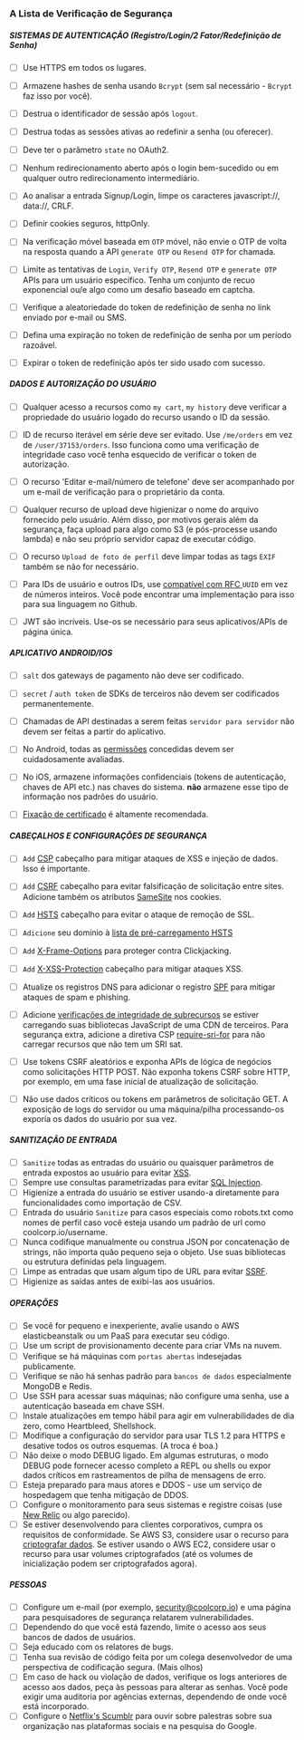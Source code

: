### A Lista de Verificação de Segurança 

##### SISTEMAS DE AUTENTICAÇÃO (Registro/Login/2 Fator/Redefinição de Senha) 
- [ ] Use HTTPS em todos os lugares.
- [ ] Armazene hashes de senha usando `Bcrypt` (sem sal necessário - `Bcrypt` faz isso por você).
- [ ] Destrua o identificador de sessão após `logout`.  
- [ ] Destrua todas as sessões ativas ao redefinir a senha (ou oferecer).  
- [ ] Deve ter o parâmetro `state` no OAuth2.
- [ ] Nenhum redirecionamento aberto após o login bem-sucedido ou em qualquer outro redirecionamento intermediário.
- [ ] Ao analisar a entrada Signup/Login, limpe os caracteres javascript://, data://, CRLF. 
- [ ] Definir cookies seguros, httpOnly.
- [ ] Na verificação móvel baseada em `OTP` móvel, não envie o OTP de volta na resposta quando a API `generate OTP` ou `Resend OTP` for chamada.
- [ ] Limite as tentativas de `Login`, `Verify OTP`, `Resend OTP` e `generate OTP` APIs para um usuário específico. Tenha um conjunto de recuo exponencial ou/e algo como um desafio baseado em captcha.
- [ ] Verifique a aleatoriedade do token de redefinição de senha no link enviado por e-mail ou SMS.
- [ ] Defina uma expiração no token de redefinição de senha por um período razoável.
- [ ] Expirar o token de redefinição após ter sido usado com sucesso.


##### DADOS E AUTORIZAÇÃO DO USUÁRIO
- [ ] Qualquer acesso a recursos como `my cart`, `my history` deve verificar a propriedade do usuário logado do recurso usando o ID da sessão.
- [ ] ID de recurso iterável em série deve ser evitado. Use `/me/orders` em vez de `/user/37153/orders`. Isso funciona como uma verificação de integridade caso você tenha esquecido de verificar o token de autorização.
- [ ] O recurso 'Editar e-mail/número de telefone' deve ser acompanhado por um e-mail de verificação para o proprietário da conta. 
- [ ] Qualquer recurso de upload deve higienizar o nome do arquivo fornecido pelo usuário. Além disso, por motivos gerais além da segurança, faça upload para algo como S3 (e pós-processe usando lambda) e não seu próprio servidor capaz de executar código.  
- [ ] O recurso `Upload de foto de perfil` deve limpar todas as tags `EXIF` também se não for necessário.
- [ ] Para IDs de usuário e outros IDs, use [compatível com RFC ](http://www.ietf.org/rfc/rfc4122.txt) `UUID` em vez de números inteiros. Você pode encontrar uma implementação para isso para sua linguagem no Github.
- [ ] JWT são incríveis. Use-os se necessário para seus aplicativos/APIs de página única.


##### APLICATIVO ANDROID/IOS
- [ ] `salt` dos gateways de pagamento não deve ser codificado.
- [ ] `secret` / `auth token` de SDKs de terceiros não devem ser codificados permanentemente.
- [ ] Chamadas de API destinadas a serem feitas `servidor para servidor` não devem ser feitas a partir do aplicativo.
- [ ] No Android, todas as [permissões](https://developer.android.com/guide/topics/security/permissions.html) concedidas devem ser cuidadosamente avaliadas.
- [ ] No iOS, armazene informações confidenciais (tokens de autenticação, chaves de API etc.) nas chaves do sistema. __não__ armazene esse tipo de informação nos padrões do usuário.
- [ ] [Fixação de certificado](https://en.wikipedia.org/wiki/HTTP_Public_Key_Pinning) é altamente recomendada.


##### CABEÇALHOS E CONFIGURAÇÕES DE SEGURANÇA
- [ ] `Add` [CSP](https://en.wikipedia.org/wiki/Content_Security_Policy) cabeçalho para mitigar ataques de XSS e injeção de dados. Isso é importante.
- [ ] `Add` [CSRF](https://en.wikipedia.org/wiki/Cross-site_request_forgery) cabeçalho para evitar falsificação de solicitação entre sites. Adicione também os atributos [SameSite](https://tools.ietf.org/html/draft-ietf-httpbis-cookie-same-site-00) nos cookies.
- [ ] `Add` [HSTS](https://en.wikipedia.org/wiki/HTTP_Strict_Transport_Security) cabeçalho para evitar o ataque de remoção de SSL.
- [ ] `Adicione` seu domínio à [lista de pré-carregamento HSTS](https://hstspreload.org/)
- [ ] `Add` [X-Frame-Options](https://en.wikipedia.org/wiki/Clickjacking#X-Frame-Options) para proteger contra Clickjacking.
- [ ] `Add` [X-XSS-Protection](https://www.owasp.org/index.php/OWASP_Secure_Headers_Project#X-XSS-Protection) cabeçalho para mitigar ataques XSS.
- [ ] Atualize os registros DNS para adicionar o registro [SPF](https://en.wikipedia.org/wiki/Sender_Policy_Framework) para mitigar ataques de spam e phishing.
- [ ] Adicione [verificações de integridade de subrecursos](https://en.wikipedia.org/wiki/Subresource_Integrity) se estiver carregando suas bibliotecas JavaScript de uma CDN de terceiros. Para segurança extra, adicione a diretiva CSP [require-sri-for](https://w3c.github.io/webappsec-subresource-integrity/#parse-require-sri-for) para não carregar recursos que não tem um SRI sat.  
- [ ] Use tokens CSRF aleatórios e exponha APIs de lógica de negócios como solicitações HTTP POST. Não exponha tokens CSRF sobre HTTP, por exemplo, em uma fase inicial de atualização de solicitação.
- [ ] Não use dados críticos ou tokens em parâmetros de solicitação GET. A exposição de logs do servidor ou uma máquina/pilha processando-os exporia os dados do usuário por sua vez.  
  
  
##### SANITIZAÇÃO DE ENTRADA
- [ ] `Sanitize` todas as entradas do usuário ou quaisquer parâmetros de entrada expostos ao usuário para evitar [XSS](https://en.wikipedia.org/wiki/Cross-site_scripting).
- [ ] Sempre use consultas parametrizadas para evitar [SQL Injection](https://en.wikipedia.org/wiki/SQL_injection).  
- [ ] Higienize a entrada do usuário se estiver usando-a diretamente para funcionalidades como importação de CSV.
- [ ] Entrada do usuário `Sanitize` para casos especiais como robots.txt como nomes de perfil caso você esteja usando um padrão de url como coolcorp.io/username. 
- [ ] Nunca codifique manualmente ou construa JSON por concatenação de strings, não importa quão pequeno seja o objeto. Use suas bibliotecas ou estrutura definidas pela linguagem.
- [ ] Limpe as entradas que usam algum tipo de URL para evitar [SSRF](https://docs.google.com/document/d/1v1TkWZtrhzRLy0bYXBcdLUedXGb9njTNIJXa3u9akHM/edit#heading=h.t4tsk5ixehdd).
- [ ] Higienize as saídas antes de exibi-las aos usuários.

##### OPERAÇÕES
- [ ] Se você for pequeno e inexperiente, avalie usando o AWS elasticbeanstalk ou um PaaS para executar seu código.
- [ ] Use um script de provisionamento decente para criar VMs na nuvem.
- [ ] Verifique se há máquinas com `portas abertas` indesejadas publicamente.
- [ ] Verifique se não há senhas padrão para `bancos de dados` especialmente MongoDB e Redis.
- [ ] Use SSH para acessar suas máquinas; não configure uma senha, use a autenticação baseada em chave SSH.
- [ ] Instale atualizações em tempo hábil para agir em vulnerabilidades de dia zero, como Heartbleed, Shellshock.
- [ ] Modifique a configuração do servidor para usar TLS 1.2 para HTTPS e desative todos os outros esquemas. (A troca é boa.)
- [ ] Não deixe o modo DEBUG ligado. Em algumas estruturas, o modo DEBUG pode fornecer acesso completo a REPL ou shells ou expor dados críticos em rastreamentos de pilha de mensagens de erro.
- [ ] Esteja preparado para maus atores e DDOS - use um serviço de hospedagem que tenha mitigação de DDOS.
- [ ] Configure o monitoramento para seus sistemas e registre coisas (use [New Relic](https://newrelic.com/) ou algo parecido).
- [ ] Se estiver desenvolvendo para clientes corporativos, cumpra os requisitos de conformidade. Se AWS S3, considere usar o recurso para [criptografar dados](http://docs.aws.amazon.com/AmazonS3/latest/dev/UsingServerSideEncryption.html). Se estiver usando o AWS EC2, considere usar o recurso para usar volumes criptografados (até os volumes de inicialização podem ser criptografados agora).

##### PESSOAS
- [ ] Configure um e-mail (por exemplo, security@coolcorp.io) e uma página para pesquisadores de segurança relatarem vulnerabilidades.
- [ ] Dependendo do que você está fazendo, limite o acesso aos seus bancos de dados de usuários.
- [ ] Seja educado com os relatores de bugs.
- [ ] Tenha sua revisão de código feita por um colega desenvolvedor de uma perspectiva de codificação segura. (Mais olhos)
- [ ] Em caso de hack ou violação de dados, verifique os logs anteriores de acesso aos dados, peça às pessoas para alterar as senhas. Você pode exigir uma auditoria por agências externas, dependendo de onde você está incorporado.  
- [ ] Configure o [Netflix's Scumblr](https://github.com/Netflix/Scumblr) para ouvir sobre palestras sobre sua organização nas plataformas sociais e na pesquisa do Google.
